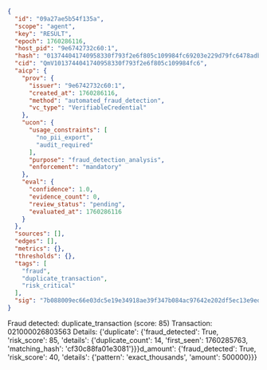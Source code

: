 ```json
{
  "id": "09a27ae5b54f135a",
  "scope": "agent",
  "key": "RESULT",
  "epoch": 1760286116,
  "host_pid": "9e6742732c60:1",
  "hash": "013744041740958330f793f2e6f805c109984fc69203e229d79fc6478adb637f",
  "cid": "QmV1013744041740958330f793f2e6f805c109984fc6",
  "aicp": {
    "prov": {
      "issuer": "9e6742732c60:1",
      "created_at": 1760286116,
      "method": "automated_fraud_detection",
      "vc_type": "VerifiableCredential"
    },
    "ucon": {
      "usage_constraints": [
        "no_pii_export",
        "audit_required"
      ],
      "purpose": "fraud_detection_analysis",
      "enforcement": "mandatory"
    },
    "eval": {
      "confidence": 1.0,
      "evidence_count": 0,
      "review_status": "pending",
      "evaluated_at": 1760286116
    }
  },
  "sources": [],
  "edges": [],
  "metrics": {},
  "thresholds": {},
  "tags": [
    "fraud",
    "duplicate_transaction",
    "risk_critical"
  ],
  "sig": "7b088009ec66e03dc5e19e34918ae39f347b084ac97642e202df5ec13e9ed60f"
}
```

Fraud detected: duplicate_transaction (score: 85)
Transaction: 021000026803563
Details: {'duplicate': {'fraud_detected': True, 'risk_score': 85, 'details': {'duplicate_count': 14, 'first_seen': 1760285763, 'matching_hash': 'cf30c88fa01e3081'}}}d_amount': {'fraud_detected': True, 'risk_score': 40, 'details': {'pattern': 'exact_thousands', 'amount': 500000}}}